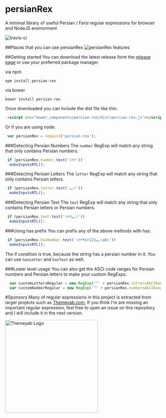 # persianRex
 A minimal library of useful Persian / Farsi regular expressions for browser and NodeJS environment

 ![travis-ci](https://travis-ci.org/ImanMh/persianRex.svg)

##Places that you can use persianRex
<img src="http://www.themeyab.com/img/blog/github-persianRex.jpg" alt="persianRex features"/>

##Getting started
You can download the latest release form the [release page](https://github.com/ImanMh/persianRex/releases) or use your preferred package manager.

via npm 

```npm install persian-rex```

via bower

```bower install persian-rex```

Once downloaded you can include the dist file like this: 

```html
 <scirpt src="bower_components/persian-rex/dist/persian-rex.js"></script>
```

Or if you are using node:

```js
 var persianRex = require('persian-rex');
```

###Detecting Persian Numbers
The ```number``` RegExp will match any string that only contains Persian numbers.
```js
 if (persianRex.number.test('۱۲۳'))
  makeInputsRTL();
```

###Detecting Persian Letters
The ```letter``` RegExp will match any string that only contains Persian letters.
```js
 if (persianRex.letter.test('ابپ'))
  makeInputsRTL();
```

###Detecting Persian Text
The ```text``` RegExp will match any string that only contains Persian letters or Persian numbers.
```js
 if (persianRex.text.test('ابپ۱۲۳'))
  makeInputsRTL();
```

###Using has prefix
You can prefix any of the above methods with has.

```js
 if (persianRex.hasNumber.test('ابپ۱۲۳۴۵۶123abc'))
  makeInputsRTL();
```

The if condition is true, because the string has a persian number in it. You can use ```hasLetter``` and ```hasText``` as well.

###Lower level usage
You can also get the ASCI code ranges for Persian numbers and Persian letters to make your custom RegExps.
```js
  var customLettersRegular = new RegExp('^' + persianRex.lettersASCIRange);
  var customNumberRegular = new RegExp('^' + persianRex.numbersASCIRange);
```

#Sponsors
Many of regular expressions in this project is extracted from larger projects such as [Themeyab.com](http://themeyab.com),
If you think I'm are missing an important regular expression, feel free to open an issue on this repository and I will include it in the next version.

<a href="http://themeyab.com" target="_blank"><img src="http://www.themeyab.com/img/themeyab-logo.png" alt="Themeyab Logo" style="width:300px;height:auto;"></a>
